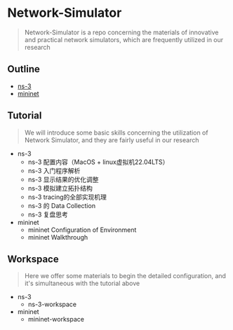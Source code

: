 # Network-Simulator
> Network-Simulator is a repo concerning the materials of innovative and practical network simulators, which are frequently utilized in our research

## Outline
- [ns-3](https://www.nsnam.org/)
- [mininet](https://mininet.org/walkthrough/)

## Tutorial
> We will introduce some basic skills concerning the utilization of Network Simulator, and they are fairly useful in our research

- ns-3
    - ns-3 配置内容（MacOS + linux虚拟机22.04LTS）
    - ns-3 入门程序解析
    - ns-3 显示结果的优化调整
    - ns-3 模拟建立拓扑结构
    - ns-3 tracing的全部实现机理
    - ns-3 的 Data Collection
    - ns-3 复盘思考
- mininet
    - mininet Configuration of Environment
    - mininet Walkthrough

## Workspace
> Here we offer some materials to begin the detailed configuration, and it's simultaneous with the tutorial above

- ns-3
    - ns-3-workspace
- mininet
    - mininet-workspace
